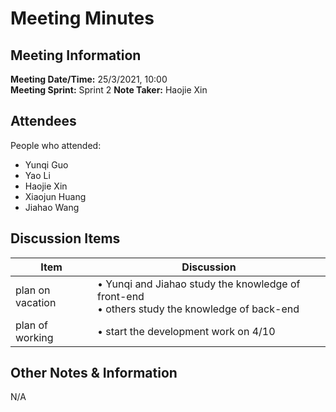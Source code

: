 # Meeting Minutes
## Meeting Information
**Meeting Date/Time:** 25/3/2021, 10:00    
**Meeting Sprint:** Sprint 2
**Note Taker:** Haojie Xin  

## Attendees
People who attended:
- Yunqi Guo
- Yao Li
- Haojie Xin
- Xiaojun Huang
- Jiahao Wang

## Discussion Items

Item | Discussion
---- | ----
plan on vacation | • Yunqi and Jiahao study the knowledge of front-end <br>• others study the knowledge of back-end
plan of working | • start the development work on 4/10 


## Other Notes & Information
N/A
